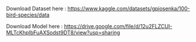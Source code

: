Download Dataset here : https://www.kaggle.com/datasets/gpiosenka/100-bird-species/data 

Download Model here : https://drive.google.com/file/d/12u2FLZCUI-MLTcKhpIbFuAXSodst9DT8/view?usp=sharing


